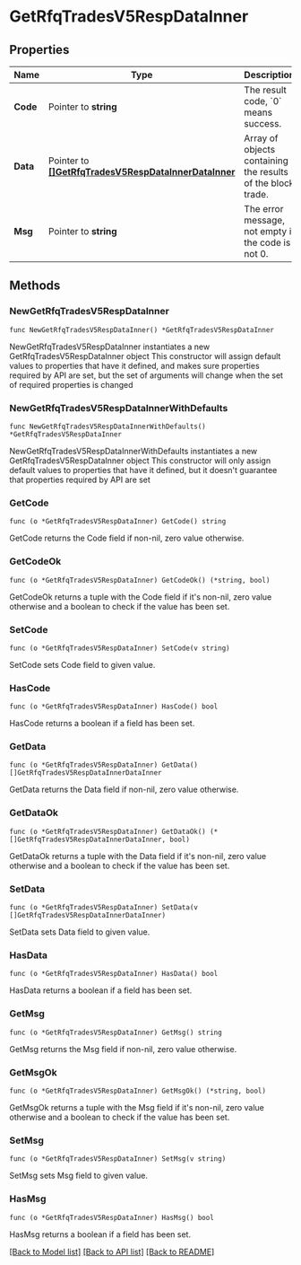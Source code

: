 # GetRfqTradesV5RespDataInner

## Properties

Name | Type | Description | Notes
------------ | ------------- | ------------- | -------------
**Code** | Pointer to **string** | The result code, &#x60;0&#x60; means success. | [optional] [default to ""]
**Data** | Pointer to [**[]GetRfqTradesV5RespDataInnerDataInner**](GetRfqTradesV5RespDataInnerDataInner.md) | Array of objects containing the results of the block trade. | [optional] 
**Msg** | Pointer to **string** | The error message, not empty if the code is not 0. | [optional] [default to ""]

## Methods

### NewGetRfqTradesV5RespDataInner

`func NewGetRfqTradesV5RespDataInner() *GetRfqTradesV5RespDataInner`

NewGetRfqTradesV5RespDataInner instantiates a new GetRfqTradesV5RespDataInner object
This constructor will assign default values to properties that have it defined,
and makes sure properties required by API are set, but the set of arguments
will change when the set of required properties is changed

### NewGetRfqTradesV5RespDataInnerWithDefaults

`func NewGetRfqTradesV5RespDataInnerWithDefaults() *GetRfqTradesV5RespDataInner`

NewGetRfqTradesV5RespDataInnerWithDefaults instantiates a new GetRfqTradesV5RespDataInner object
This constructor will only assign default values to properties that have it defined,
but it doesn't guarantee that properties required by API are set

### GetCode

`func (o *GetRfqTradesV5RespDataInner) GetCode() string`

GetCode returns the Code field if non-nil, zero value otherwise.

### GetCodeOk

`func (o *GetRfqTradesV5RespDataInner) GetCodeOk() (*string, bool)`

GetCodeOk returns a tuple with the Code field if it's non-nil, zero value otherwise
and a boolean to check if the value has been set.

### SetCode

`func (o *GetRfqTradesV5RespDataInner) SetCode(v string)`

SetCode sets Code field to given value.

### HasCode

`func (o *GetRfqTradesV5RespDataInner) HasCode() bool`

HasCode returns a boolean if a field has been set.

### GetData

`func (o *GetRfqTradesV5RespDataInner) GetData() []GetRfqTradesV5RespDataInnerDataInner`

GetData returns the Data field if non-nil, zero value otherwise.

### GetDataOk

`func (o *GetRfqTradesV5RespDataInner) GetDataOk() (*[]GetRfqTradesV5RespDataInnerDataInner, bool)`

GetDataOk returns a tuple with the Data field if it's non-nil, zero value otherwise
and a boolean to check if the value has been set.

### SetData

`func (o *GetRfqTradesV5RespDataInner) SetData(v []GetRfqTradesV5RespDataInnerDataInner)`

SetData sets Data field to given value.

### HasData

`func (o *GetRfqTradesV5RespDataInner) HasData() bool`

HasData returns a boolean if a field has been set.

### GetMsg

`func (o *GetRfqTradesV5RespDataInner) GetMsg() string`

GetMsg returns the Msg field if non-nil, zero value otherwise.

### GetMsgOk

`func (o *GetRfqTradesV5RespDataInner) GetMsgOk() (*string, bool)`

GetMsgOk returns a tuple with the Msg field if it's non-nil, zero value otherwise
and a boolean to check if the value has been set.

### SetMsg

`func (o *GetRfqTradesV5RespDataInner) SetMsg(v string)`

SetMsg sets Msg field to given value.

### HasMsg

`func (o *GetRfqTradesV5RespDataInner) HasMsg() bool`

HasMsg returns a boolean if a field has been set.


[[Back to Model list]](../README.md#documentation-for-models) [[Back to API list]](../README.md#documentation-for-api-endpoints) [[Back to README]](../README.md)


